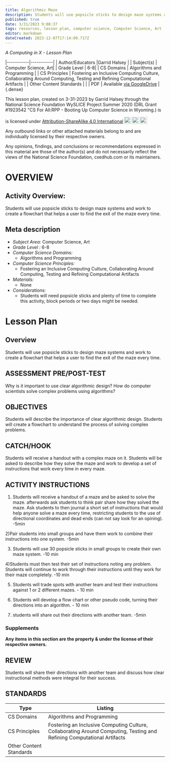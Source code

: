 ```yaml
---
title: Algorithmic Maze
description: Students will use popsicle sticks to design maze systems and work to create a flowchart that helps a user to find the exit of the maze every time.
published: true
date: 3/31/2023 9:08:37
tags: resources, lesson plan, computer science, Computer Science, Art 
editor: markdown
dateCreated: 2023-12-07T17:14:09.717Z
---
```

*A Computing in X - Lesson Plan*

|-----------|-----------|
| Author/Educators |Garrid Halsey |
| Subject(s) | Computer Science, Art|
| Grade Level | 6-8|
| CS Domains | Algorithms and Programming |
| CS Principles | Fostering an Inclusive Computing Culture, Collaborating Around Computing, Testing and Refining Computational Artifacts |
| Other Content Standards |  | 
| PDF | Available [via GoogleDrive](https://drive.google.com/open?id=1U7xk5w_KPFBWAkotHzdPYKz4D45_TDB1) |
{.dense}






This lesson plan, created on 3-31-2023 by Garrid Halsey through the National Science Foundation WySLICE Project Summer 2020 (DRL Grant #1923542 "CS For All:RPP - Booting Up Computer Science in Wyoming.) is  <p xmlns:cc="http://creativecommons.org/ns#" >  is licensed under <a href="http://creativecommons.org/licenses/by-sa/4.0/?ref=chooser-v1" target="_blank" rel="license noopener noreferrer" style="display:inline-block;">Attribution-ShareAlike 4.0 International<img style="height:22px!important;margin-left:3px;vertical-align:text-bottom;" src="https://mirrors.creativecommons.org/presskit/icons/cc.svg?ref=chooser-v1"><img style="height:22px!important;margin-left:3px;vertical-align:text-bottom;" src="https://mirrors.creativecommons.org/presskit/icons/by.svg?ref=chooser-v1"><img style="height:22px!important;margin-left:3px;vertical-align:text-bottom;" src="https://mirrors.creativecommons.org/presskit/icons/sa.svg?ref=chooser-v1"></a></p>


Any outbound links or other attached materials belong to and are individually licensed by their respective owners. 


Any opinions, findings, and conclusions or recommendations expressed in this material are those of the author(s) and do not necessarily reflect the views of the National Science Foundation, cxedhub.com or its maintainers.


# OVERVIEW
## Activity Overview:  
Students will use popsicle sticks to design maze systems and work to create a flowchart that helps a user to find the exit of the maze every time.
## Meta description
+ *Subject Area:* Computer Science, Art 
+ *Grade Level :* 6-8 
+ *Computer Science Domains:*
   + Algorithms and Programming
+ *Computer Science Principles:*
   + Fostering an Inclusive Computing Culture, Collaborating Around Computing, Testing and Refining Computational Artifacts
+ *Materials:* 
   + None
+ *Considerations:*
   + Students will need popsicle sticks and plenty of time to complete this activity, block periods or two days might be needed.


# Lesson Plan
## Overview
Students will use popsicle sticks to design maze systems and work to create a flowchart that helps a user to find the exit of the maze every time.
## ASSESSMENT PRE/POST-TEST
Why is it important to use clear algorithmic design?
How do computer scientists solve complex problems using algorithms?
## OBJECTIVES
Students will describe the importance of clear algorithmic design. 
Students will create a flowchart to understand the process of solving complex problems.


## CATCH/HOOK
Students will receive a handout with a complex maze on it. Students will be asked to describe how they solve the maze and work to develop a set of instructions that work every time in every maze.


## ACTIVITY INSTRUCTIONS
1) Students will receive a handout of a maze and be asked to solve the maze. afterwards ask students to think pair share how they solved the maze. Ask students to then journal a short set of instructions that would help anyone solve a maze every time, restricting students to the use of directional coordinates and dead ends (can not say look for an opining). -5min


2)Pair students into small groups and have them work to combine their instructions into one system. -5min


3) Students will use 30 popsicle sticks in small groups to create their own maze system. -10 min


4)Students must then test their set of instructions noting any problem. Students will continue to work through their instructions until they work for their maze completely. -10 min


5) Students will trade spots with another team and test their instructions against 1 or 2 different mazes.  - 10 min


6) Students will develop a flow chart or other pseudo code, turning their directions into an algorithm.  - 10 min


7) students will share out their directions with another team. -5min


### Supplements
**Any items in this section are the property & under the license of their respective owners.**






## REVIEW
Students will share their directions with another team and discuss how clear instructional methods were integral for their success.
## STANDARDS        
| Type | Listing | 
|-----------|-----------|
| CS Domains  | Algorithms and Programming|
| CS Principles   | Fostering an Inclusive Computing Culture, Collaborating Around Computing, Testing and Refining Computational Artifacts|
| Other Content Standards |   |